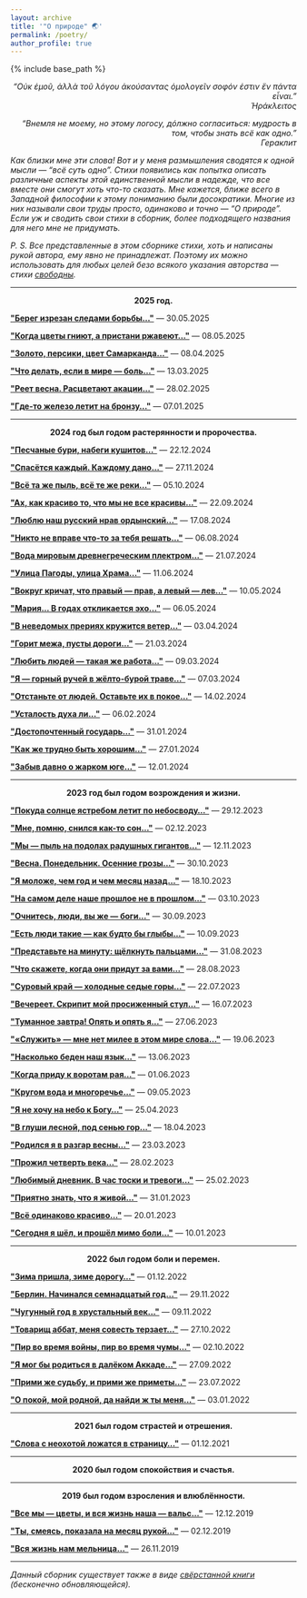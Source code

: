 ```yaml
---
layout: archive
title: '"О природе" 🌏'
permalink: /poetry/
author_profile: true
---
```


{% include base_path %}

<p align="right"><i>“Oὐκ ἐμοῦ, ἀλλὰ τοῦ λόγου ἀκούσαντας ὁμολογεῖν σοφόν ἐστιν ἓν πάντα εἶναι.”</i>
<br><i>Ἡράκλειτος</i></p>
<p align="right"><i>“Внемля не моему, но этому логосу, дóлжно согласиться: мудрость в том, чтобы знать всё как одно.”</i>
<br><i>Гераклит</i></p>


<i>Как близки мне эти слова! Вот и у меня размышления сводятся к одной мысли — “всё суть одно”. Стихи появились как 
попытка описать различные аспекты этой единственной мысли в надежде, что все вместе они смогут хоть что-то сказать. 
Мне кажется, ближе всего в Западной философии к этому пониманию были досократики. Многие из них называли свои труды 
просто, одинаково и точно — “О природе”. Если уж и сводить свои стихи в сборник, более подходящего названия для него 
мне не придумать.</i>

<i>P. S. Все представленные в этом сборнике стихи, хоть и написаны рукой автора, ему явно не принадлежат. Поэтому их можно 
использовать для любых целей безо всякого указания авторства — стихи [свободны](https://creativecommons.org/publicdomain/zero/1.0/). </i>

<hr color="#888888" size="4" noshade>

<p style="text-align: center;"><b>2025 год. </b></p>

<b><a href="https://areyde.com/poetry/2025-05-30">"Берег изрезан следами борьбы…"</a></b> — 30.05.2025

<b><a href="https://areyde.com/poetry/2025-05-08">"Когда цветы гниют, а пристани ржавеют…"</a></b> — 08.05.2025

<b><a href="https://areyde.com/poetry/2025-04-08">"Золото, персики, цвет Самарканда…"</a></b> — 08.04.2025

<b><a href="https://areyde.com/poetry/2025-03-13">"Что делать, если в мире — боль…"</a></b> — 13.03.2025

<b><a href="https://areyde.com/poetry/2025-02-28">"Реет весна. Расцветают акации…"</a></b> — 28.02.2025

<b><a href="https://areyde.com/poetry/2025-01-07">"Где-то железо летит на бронзу…"</a></b> — 07.01.2025

<hr color="#888888" size="4" noshade>

<p style="text-align: center;"><b>2024 год был годом растерянности и пророчества. </b></p>

<b><a href="https://areyde.com/poetry/2024-12-22">"Песчаные бури, набеги кушитов…"</a></b> — 22.12.2024

<b><a href="https://areyde.com/poetry/2024-11-27">"Спасётся каждый. Каждому дано…"</a></b> — 27.11.2024

<b><a href="https://areyde.com/poetry/2024-10-05">"Всё та же пыль, всё те же реки…"</a></b> — 05.10.2024

<b><a href="https://areyde.com/poetry/2024-09-22">"Ах, как красиво то, что мы не все красивы…"</a></b> — 22.09.2024

<b><a href="https://areyde.com/poetry/2024-08-17">"Люблю наш русский нрав ордынский…"</a></b> — 17.08.2024

<b><a href="https://areyde.com/poetry/2024-08-06">"Никто не вправе что-то за тебя решать…"</a></b> — 06.08.2024

<b><a href="https://areyde.com/poetry/2024-07-21">"Вода мировым древнегреческим плектром…"</a></b> — 21.07.2024

<b><a href="https://areyde.com/poetry/2024-06-11">"Улица Пагоды, улица Храма…"</a></b> — 11.06.2024

<b><a href="https://areyde.com/poetry/2024-05-10">"Вокруг кричат, что правый — прав, а левый — лев…"</a></b> — 10.05.2024

<b><a href="https://areyde.com/poetry/2024-05-06">"Мария… В годах откликается эхо…"</a></b> — 06.05.2024

<b><a href="https://areyde.com/poetry/2024-04-03">"В неведомых прериях кружится ветер…"</a></b> — 03.04.2024

<b><a href="https://areyde.com/poetry/2024-03-21">"Горит межа, пусты дороги…"</a></b> — 21.03.2024

<b><a href="https://areyde.com/poetry/2024-03-09">"Любить людей — такая же работа…"</a></b> — 09.03.2024

<b><a href="https://areyde.com/poetry/2024-03-07">"Я — горный ручей в жёлто-бурой траве…"</a></b> — 07.03.2024

<b><a href="https://areyde.com/poetry/2024-02-14">"Отстаньте от людей. Оставьте их в покое…"</a></b> — 14.02.2024

<b><a href="https://areyde.com/poetry/2024-02-06">"Усталость духа ли…"</a></b> — 06.02.2024

<b><a href="https://areyde.com/poetry/2024-01-31">"Достопочтенный государь…"</a></b> — 31.01.2024

<b><a href="https://areyde.com/poetry/2024-01-27">"Как же трудно быть хорошим…"</a></b> — 27.01.2024

<b><a href="https://areyde.com/poetry/2024-01-12">"Забыв давно о жарком юге…"</a></b> — 12.01.2024

<hr color="#888888" size="4" noshade>

<p style="text-align: center;"><b>2023 год был годом возрождения и жизни. </b></p>

<b><a href="https://areyde.com/poetry/2023-12-29">"Покуда солнце ястребом летит по небосводу…"</a></b> — 29.12.2023

<b><a href="https://areyde.com/poetry/2023-12-02">"Мне, помню, снился как-то сон…"</a></b> — 02.12.2023

<b><a href="https://areyde.com/poetry/2023-11-12">"Мы — пыль на подолах радушных гигантов…"</a></b> — 12.11.2023

<b><a href="https://areyde.com/poetry/2023-10-30">"Весна. Понедельник. Осенние грозы…"</a></b> — 30.10.2023

<b><a href="https://areyde.com/poetry/2023-10-18">"Я моложе, чем год и чем месяц назад…"</a></b> — 18.10.2023

<b><a href="https://areyde.com/poetry/2023-10-03">"На самом деле наше прошлое не в прошлом…"</a></b> — 03.10.2023

<b><a href="https://areyde.com/poetry/2023-09-30">"Очнитесь, люди, вы же — боги…"</a></b> — 30.09.2023

<b><a href="https://areyde.com/poetry/2023-09-10">"Есть люди такие — как будто бы глыбы…"</a></b> — 10.09.2023

<b><a href="https://areyde.com/poetry/2023-08-31">"Представьте на минуту: щёлкнуть пальцами…"</a></b> — 31.08.2023

<b><a href="https://areyde.com/poetry/2023-08-28">"Что скажете, когда они придут за вами…"</a></b> — 28.08.2023

<b><a href="https://areyde.com/poetry/2023-07-22">"Суровый край — холодные седые горы…"</a></b> — 22.07.2023

<b><a href="https://areyde.com/poetry/2023-07-16">"Вечереет. Скрипит мой просиженный стул…"</a></b> — 16.07.2023

<b><a href="https://areyde.com/poetry/2023-06-27">"Туманное завтра! Опять и опять я…"</a></b> — 27.06.2023

<b><a href="https://areyde.com/poetry/2023-06-19">"«Служить» — мне нет милее в этом мире слова…"</a></b> — 19.06.2023

<b><a href="https://areyde.com/poetry/2023-06-13">"Насколько беден наш язык…"</a></b> — 13.06.2023

<b><a href="https://areyde.com/poetry/2023-06-01">"Когда приду к воротам рая…"</a></b> — 01.06.2023

<b><a href="https://areyde.com/poetry/2023-05-09">"Кругом вода и многоречье…"</a></b> — 09.05.2023

<b><a href="https://areyde.com/poetry/2023-04-25">"Я не хочу на небо к Богу…"</a></b> — 25.04.2023

<b><a href="https://areyde.com/poetry/2023-04-18">"В глуши лесной, под сенью гор…"</a></b> — 18.04.2023

<b><a href="https://areyde.com/poetry/2023-03-23">"Родился я в разгар весны…"</a></b> — 23.03.2023

<b><a href="https://areyde.com/poetry/2023-02-28">"Прожил четверть века…"</a></b> — 28.02.2023

<b><a href="https://areyde.com/poetry/2023-02-25">"Любимый дневник. В час тоски и тревоги…"</a></b> — 25.02.2023

<b><a href="https://areyde.com/poetry/2023-01-31">"Приятно знать, что я живой…"</a></b> — 31.01.2023

<b><a href="https://areyde.com/poetry/2023-01-20">"Всё одинаково красиво…"</a></b> — 20.01.2023

<b><a href="https://areyde.com/poetry/2023-01-10">"Сегодня я шёл, и прошёл мимо боли…"</a></b> — 10.01.2023

<hr color="#888888" size="4" noshade>

<p style="text-align: center;"><b>2022 был годом боли и перемен. </b></p>

<b><a href="https://areyde.com/poetry/2022-12-01">"Зима пришла, зиме дорогу…"</a></b> — 01.12.2022

<b><a href="https://areyde.com/poetry/2022-11-29">"Берлин. Начинался семнадцатый год…"</a></b> — 29.11.2022

<b><a href="https://areyde.com/poetry/2022-11-09">"Чугунный год в хрустальный век…"</a></b> — 09.11.2022 

<b><a href="https://areyde.com/poetry/2022-10-27">"Товарищ аббат, меня совесть терзает…"</a></b>  — 27.10.2022

<b><a href="https://areyde.com/poetry/2022-10-02">"Пир во время войны, пир во время чумы…"</a></b>  — 02.10.2022

<b><a href="https://areyde.com/poetry/2022-09-27">"Я мог бы родиться в далёком Аккаде…"</a></b>  — 27.09.2022

<b><a href="https://areyde.com/poetry/2022-07-23">"Прими же судьбу, и прими же приметы…"</a></b> — 23.07.2022

<b><a href="https://areyde.com/poetry/2022-01-03">"О покой, мой родной, да найди ж ты меня…"</a></b> — 03.01.2022

<hr color="#888888" size="4" noshade>

<p style="text-align: center;"><b>2021 был годом страстей и отрешения. </b></p>

<b><a href="https://areyde.com/poetry/2021-12-01">"Слова с неохотой ложатся в страницу…"</a></b> — 01.12.2021

<hr color="#888888" size="4" noshade>

<p style="text-align: center;"><b>2020 был годом спокойствия и счастья. </b></p>

<hr color="#888888" size="4" noshade>

<p style="text-align: center;"><b>2019 был годом взросления и влюблённости. </b></p>

<b><a href="https://areyde.com/poetry/2019-12-12">"Все мы — цветы, и вся жизнь наша — вальс…"</a></b> — 12.12.2019

<b><a href="https://areyde.com/poetry/2019-12-02">"Ты, смеясь, показала на месяц рукой…"</a></b> — 02.12.2019

<b><a href="https://areyde.com/poetry/2019-11-26">"Вся жизнь нам мельница…"</a></b> — 26.11.2019

<hr color="#888888" size="4" noshade>

<i>Данный сборник существует также в виде <a href="https://docs.google.com/document/d/13j5Av955FV2KmvLcB1ihd0R0414HjlQwgHHk-7OPK8k/edit?usp=sharing">свёрстанной книги</a> (бесконечно обновляющейся).</i>